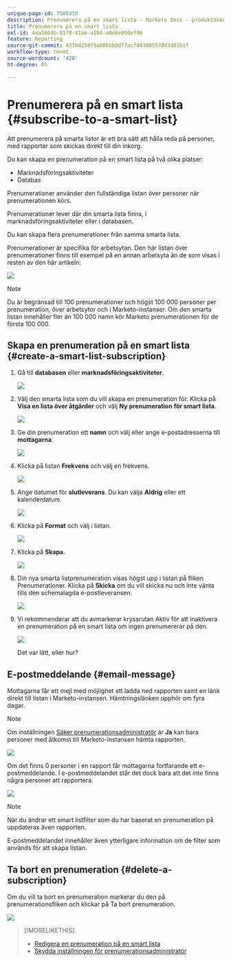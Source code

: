 ```yaml
---
unique-page-id: 7505310
description: Prenumerera på en smart lista - Marketo Docs - produktdokumentation
title: Prenumerera på en smart lista
exl-id: 4ea1664b-8178-41ae-a184-a8ebe090ef96
feature: Reporting
source-git-commit: 431bd258f9a68bbb9df7acf043085578d3d91b1f
workflow-type: tm+mt
source-wordcount: '428'
ht-degree: 0%

---
```


# Prenumerera på en smart lista {#subscribe-to-a-smart-list}

Att prenumerera på smarta listor är ett bra sätt att hålla reda på personer, med rapporter som skickas direkt till din inkorg.

Du kan skapa en prenumeration på en smart lista på två olika platser:

* Marknadsföringsaktiviteter
* Databas

Prenumerationer använder den fullständiga listan över personer när prenumerationen körs.

Prenumerationer lever där din smarta lista finns, i marknadsföringsaktiviteter eller i databasen.

Du kan skapa flera prenumerationer från samma smarta lista.

Prenumerationer är specifika för arbetsytan. Den här listan över prenumerationer finns till exempel på en annan arbetsyta än de som visas i resten av den här artikeln:

![](assets/one.png)

>[!NOTE]
>
>Du är begränsad till 100 prenumerationer och högst 100 000 personer per prenumeration, över arbetsytor och i Marketo-instanser. Om den smarta listan innehåller fler än 100 000 namn kör Marketo prenumerationen för de första 100 000.

## Skapa en prenumeration på en smart lista {#create-a-smart-list-subscription}

1. Gå till **databasen** eller **marknadsföringsaktiviteter**.

   ![](assets/db.png)

1. Välj den smarta lista som du vill skapa en prenumeration för. Klicka på **Visa en lista över åtgärder** och välj **Ny prenumeration för smart lista**.

   ![](assets/three.png)

1. Ge din prenumeration ett **namn** och välj eller ange e-postadresserna till **mottagarna**.

   ![](assets/image2015-9-14-13-3a18-3a38.png)

1. Klicka på listan **Frekvens** och välj en frekvens.

   ![](assets/image2015-9-14-13-3a21-3a21.png)

1. Ange datumet för **slutleverans**. Du kan välja **Aldrig** eller ett kalenderdatum.

   ![](assets/image2015-9-14-13-3a23-3a37.png)

1. Klicka på **Format** och välj i listan.

   ![](assets/image2015-9-14-13-3a25-3a25.png)

1. Klicka på **Skapa**.

   ![](assets/image2015-9-11-15-3a58-3a4.png)

1. Din nya smarta listprenumeration visas högst upp i listan på fliken Prenumerationer. Klicka på **Skicka** om du vill skicka nu och inte vänta tills den schemalagda e-postleveransen.

   ![](assets/eight.png)

1. Vi rekommenderar att du avmarkerar kryssrutan Aktiv för att inaktivera en prenumeration på en smart lista om ingen prenumererar på den.

   ![](assets/nine.png)

   Det var lätt, eller hur?

## E-postmeddelande {#email-message}

Mottagarna får ett mejl med möjlighet att ladda ned rapporten samt en länk direkt till listan i Marketo-instansen. Hämtningslänken upphör om fyra dagar.

>[!NOTE]
>
>Om inställningen [Säker prenumerationsadministratör](/help/marketo/product-docs/reporting/basic-reporting/report-subscriptions/secure-the-subscription-admin-setting.md) är **Ja** kan bara personer med åtkomst till Marketo-instansen hämta rapporten.

![](assets/image2015-4-17-15-3a46-3a47.png)

Om det finns 0 personer i en rapport får mottagarna fortfarande ett e-postmeddelande. I e-postmeddelandet står det dock bara att det inte finns några personer att rapportera.

![](assets/image2015-4-17-16-3a11-3a8.png)

>[!NOTE]
>
>När du ändrar ett smart listfilter som du har baserat en prenumeration på uppdateras även rapporten.

E-postmeddelandet innehåller även ytterligare information om de filter som används för att skapa listan.

## Ta bort en prenumeration {#delete-a-subscription}

Om du vill ta bort en prenumeration markerar du den på prenumerationsfliken och klickar på Ta bort prenumeration.

![](assets/twelve.png)

>[!MORELIKETHIS]
>
>* [Redigera en prenumeration på en smart lista](/help/marketo/product-docs/reporting/basic-reporting/report-subscriptions/edit-a-smart-list-subscription.md)
>* [Skydda inställningen för prenumerationsadministratör](/help/marketo/product-docs/reporting/basic-reporting/report-subscriptions/secure-the-subscription-admin-setting.md)
